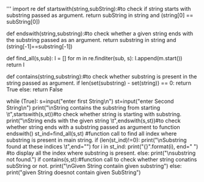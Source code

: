 '''
import re
def startswith(string,subString):#to check if string starts with substring passed as argument.
    return subString in string and (string[0] == subString[0])

def endswith(string,substring):#to check whether a given string ends with the substring passed as an argument.
    return substring in string and (string[-1]==substring[-1])


def find_all(s,sub):
    l = []
    for m in re.finditer(sub, s):
        l.append(m.start())
    return l

def contains(string,substring):#to check whether substring is present in the string passed as argument.
    if len(set(substring) - set(string)) == 0:
       return True
    else:
        return False    

while (True):
    s=input("enter first String\n")
    st=input("enter Second String\n")
    print("\nString contains the substring from starting \t",startswith(s,st))#to check whether string is starting with substring.
    print("\nString ends with the given string \t",endswith(s,st))#to check whether string ends with a substring passed as argument to function endswith()
    st_ind=find_all(s,st) #function call to find all index where substring is present in main string.
    if (len(st_ind)!=0): 
        print("\nSubstring found at these indices \t",end="")
        for i in st_ind:
            print("{}".format(i), end=" ") #to display all the index where substring is present.
    else:
         print("\nsubstring not found.")
    if contains(s,st):#function call to check whether string conatins subString or not.
        print("\nGiven String contaiin given substring")
    else:
        print("given String doesnot contain given SubString") 

